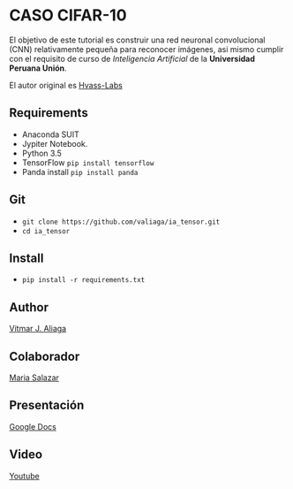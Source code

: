 # CASO CIFAR-10
El objetivo de este tutorial es construir una red neuronal convolucional (CNN) relativamente pequeña para reconocer imágenes,
asi mismo cumplir con el requisito de curso de *Inteligencia Artificial* de la **Universidad Peruana Unión**.


El autor original es <a href="https://github.com/Hvass-Labs/TensorFlow-Tutorials">Hvass-Labs</a>
## Requirements
* Anaconda SUIT
* Jypiter Notebook.
* Python 3.5
* TensorFlow `pip install tensorflow`
* Panda install `pip install panda`

## Git
* `git clone https://github.com/valiaga/ia_tensor.git`
* `cd ia_tensor`
## Install
* `pip install -r requirements.txt`
## Author
<a href="https://valiaga.github.io/">Vitmar J. Aliaga</a>
## Colaborador

<a href="#">Maria Salazar</a>

## Presentación

<a href="https://docs.google.com/presentation/d/1ookIBaOipnbGEMNfd-o8QujSckm8ft_LXTd3fe0jtnc/edit#slide=id.p">Google Docs</a>

## Video

<a href="#">Youtube</a>
